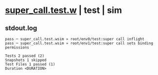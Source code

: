 # [super_call.test.w](../../../../../tests/valid/super_call.test.w) | test | sim

## stdout.log
```log
pass ─ super_call.test.wsim » root/env0/test:super call inflight                
pass ─ super_call.test.wsim » root/env1/test:super call sets binding permissions

Tests 2 passed (2)
Snapshots 1 skipped
Test Files 1 passed (1)
Duration <DURATION>
```

